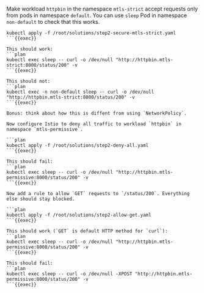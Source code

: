 Make workload `httpbin` in the namespace `mtls-strict` accept requests only from pods in namespace `default`. You can use `sleep` Pod in namespace `non-default` to check that this works.

```plan
kubectl apply -f /root/solutions/step2-secure-mtls-strict.yaml
```{{exec}}

This should work:
```plan
kubectl exec sleep -- curl -o /dev/null "http://httpbin.mtls-strict:8000/status/200" -v
```{{exec}}

This should not:
```plan
kubectl exec -n non-default sleep -- curl -o /dev/null "http://httpbin.mtls-strict:8000/status/200" -v
```{{exec}}

Bonus: think about how this is diffent from using `NetworkPolicy`.

Now configure Istio to deny all traffic to workload `httpbin` in namespace `mtls-permissive`.

```plan
kubectl apply -f /root/solutions/step2-deny-all.yaml
```{{exec}}

This should fail:
```plan
kubectl exec sleep -- curl -o /dev/null "http://httpbin.mtls-permissive:8000/status/200" -v
```{{exec}}

Now add a rule to allow `GET` requests to `/status/200`. Everything else should stay blocked.

```plan
kubectl apply -f /root/solutions/step2-allow-get.yaml
```{{exec}}

This should work (`GET` is default HTTP method for `curl`):
```plan
kubectl exec sleep -- curl -o /dev/null "http://httpbin.mtls-permissive:8000/status/200" -v
```{{exec}}

This should fail:
```plan
kubectl exec sleep -- curl -o /dev/null -XPOST "http://httpbin.mtls-permissive:8000/status/200" -v
```{{exec}}